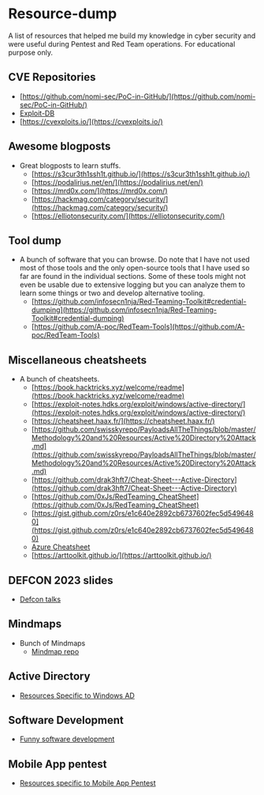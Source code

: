# Resource-dump
A list of resources that helped me build my knowledge in cyber security and were useful during Pentest and Red Team operations. For educational purpose only.

## CVE Repositories
* [https://github.com/nomi-sec/PoC-in-GitHub/](https://github.com/nomi-sec/PoC-in-GitHub/)
* [Exploit-DB](https://www.exploit-db.com/)
* [https://cvexploits.io/](https://cvexploits.io/)

## Awesome blogposts
* Great blogposts to learn stuffs.
    * [https://s3cur3th1ssh1t.github.io/](https://s3cur3th1ssh1t.github.io/)
    * [https://podalirius.net/en/](https://podalirius.net/en/)
    * [https://mrd0x.com/](https://mrd0x.com/)
    * [https://hackmag.com/category/security/](https://hackmag.com/category/security/)
    * [https://elliotonsecurity.com/](https://elliotonsecurity.com/)

## Tool dump
* A bunch of software that you can browse. Do note that I have not used most of those tools and the only open-source tools that I have used so far are found in the individual sections. Some of these tools might not even be usable due to extensive logging but you can analyze them to learn some things or two and develop alternative tooling.
    * [https://github.com/infosecn1nja/Red-Teaming-Toolkit#credential-dumping](https://github.com/infosecn1nja/Red-Teaming-Toolkit#credential-dumping)
    * [https://github.com/A-poc/RedTeam-Tools](https://github.com/A-poc/RedTeam-Tools)

## Miscellaneous cheatsheets
* A bunch of cheatsheets.
    * [https://book.hacktricks.xyz/welcome/readme](https://book.hacktricks.xyz/welcome/readme)
    * [https://exploit-notes.hdks.org/exploit/windows/active-directory/](https://exploit-notes.hdks.org/exploit/windows/active-directory/)
    * [https://cheatsheet.haax.fr/](https://cheatsheet.haax.fr/)
    * [https://github.com/swisskyrepo/PayloadsAllTheThings/blob/master/Methodology%20and%20Resources/Active%20Directory%20Attack.md](https://github.com/swisskyrepo/PayloadsAllTheThings/blob/master/Methodology%20and%20Resources/Active%20Directory%20Attack.md)
    * [https://github.com/drak3hft7/Cheat-Sheet---Active-Directory](https://github.com/drak3hft7/Cheat-Sheet---Active-Directory)
    * [https://github.com/0xJs/RedTeaming_CheatSheet](https://github.com/0xJs/RedTeaming_CheatSheet)
    * [https://gist.github.com/z0rs/e1c640e2892cb6737602fec5d5496480](https://gist.github.com/z0rs/e1c640e2892cb6737602fec5d5496480)
    * [Azure Cheatsheet](https://github.com/Kyuu-Ji/Awesome-Azure-Pentest)
    * [https://arttoolkit.github.io/](https://arttoolkit.github.io/)

## DEFCON 2023 slides
* [Defcon talks](https://www.blackhat.com/us-23/briefings/schedule/index.html)

## Mindmaps
* Bunch of Mindmaps
    * [Mindmap repo](https://github.com/Ignitetechnologies/Mindmap/tree/main)

## Active Directory
* [Resources Specific to Windows AD](Active-Directory/Resources.md)

## Software Development
* [Funny software development](Software-Development/Resources.md)

## Mobile App pentest
* [Resources specific to Mobile App Pentest](MobApp-Pentest/Resources.md)
